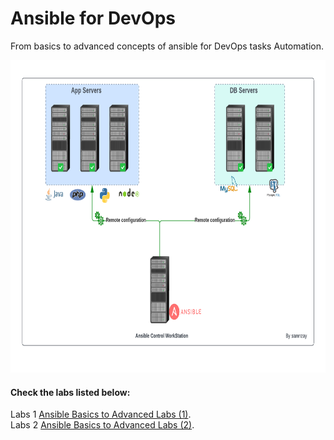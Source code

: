 # Ansible for DevOps
From basics to advanced concepts of ansible for DevOps tasks Automation.

<p align="center">

<img width="100%" height="500" src="/General-architecture/Ansible.png" alt="Ansible-Automation">

#### Check the labs listed below:
Labs 1 [Ansible Basics to Advanced Labs (1)](/1-Ansible-Labs/).  
Labs 2 [Ansible Basics to Advanced Labs (2)](/2-Ansible-Labs/).  